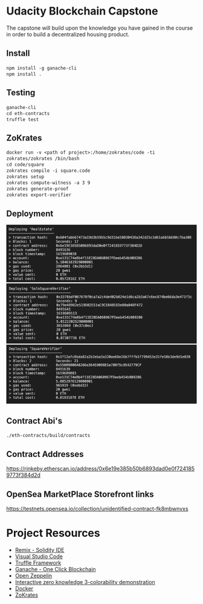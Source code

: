 # Udacity Blockchain Capstone

The capstone will build upon the knowledge you have gained in the course in order to build a decentralized housing product. 

## Install
```
npm install -g ganache-cli
npm install .
```

## Testing
```
ganache-cli
cd eth-contracts
truffle test
```

## ZoKrates
```
docker run -v <path of project>:/home/zokrates/code -ti zokrates/zokrates /bin/bash
cd code/square
zokrates compile -i square.code
zokrates setup
zokrates compute-witness -a 3 9
zokrates generate-proof
zokrates export-verifier
```

## Deployment
![alt text](https://github.com/15077693d/Blockchain-Capstone/blob/master/images/RE-deployment.png?raw=true)
![alt text](https://github.com/15077693d/Blockchain-Capstone/blob/master/images/SSV-deployment.png?raw=true)
![alt text](https://github.com/15077693d/Blockchain-Capstone/blob/master/images/SV-deployment.png?raw=true)

## Contract Abi's
```
./eth-contracts/build/contracts
```

## Contract Addresses
https://rinkeby.etherscan.io/address/0x6e19e385b50b6893dad0e0f7241859773f384d2d

## OpenSea MarketPlace Storefront links
https://testnets.opensea.io/collection/unidentified-contract-fk8mbwnvxs

# Project Resources

* [Remix - Solidity IDE](https://remix.ethereum.org/)
* [Visual Studio Code](https://code.visualstudio.com/)
* [Truffle Framework](https://truffleframework.com/)
* [Ganache - One Click Blockchain](https://truffleframework.com/ganache)
* [Open Zeppelin ](https://openzeppelin.org/)
* [Interactive zero knowledge 3-colorability demonstration](http://web.mit.edu/~ezyang/Public/graph/svg.html)
* [Docker](https://docs.docker.com/install/)
* [ZoKrates](https://github.com/Zokrates/ZoKrates)
